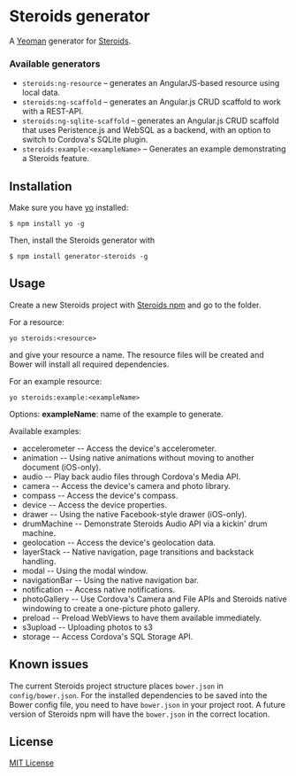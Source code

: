 # Steroids generator

A [Yeoman](http://yeoman.io) generator for [Steroids](https://github.com/appgyver/steroids).

### Available generators

* `steroids:ng-resource` – generates an AngularJS-based resource using local data.
* `steroids:ng-scaffold` – generates an Angular.js CRUD scaffold to work with a REST-API.
* `steroids:ng-sqlite-scaffold` – generates an Angular.js CRUD scaffold that uses Peristence.js and WebSQL as a backend, with an option to switch to Cordova's SQLite plugin.
* `steroids:example:<exampleName>` – Generates an example demonstrating a Steroids feature.

## Installation

Make sure you have [yo](https://github.com/yeoman/yo) installed:

```
$ npm install yo -g
```

Then, install the Steroids generator with

```
$ npm install generator-steroids -g
```

## Usage

Create a new Steroids project with [Steroids npm](https://github.com/appgyver/steroids) and go to the folder. 

For a resource:

```
yo steroids:<resource>
```

and give your resource a name. The resource files will be created and Bower will install all required dependencies.


For an example resource:

```
yo steroids:example:<exampleName>
```

Options:
__exampleName__: name of the example to generate.

Available examples:
* accelerometer -- Access the device's accelerometer.
* animation -- Using native animations without moving to another document (iOS-only).
* audio -- Play back audio files through Cordova's Media API.
* camera -- Access the device's camera and photo library.
* compass -- Access the device's compass.
* device -- Access the device properties.
* drawer -- Using the native Facebook-style drawer (iOS-only).
* drumMachine -- Demonstrate Steroids Audio API via a kickin' drum machine.
* geolocation -- Access the device's geolocation data.
* layerStack -- Native navigation, page transitions and backstack handling.
* modal -- Using the modal window.
* navigationBar -- Using the native navigation bar.
* notification -- Access native notifications.
* photoGallery -- Use Cordova's Camera and File APIs and Steroids native windowing to create a one-picture photo gallery.
* preload -- Preload WebViews to have them available immediately.
* s3upload -- Uploading photos to s3
* storage -- Access Cordova's SQL Storage API.

## Known issues

The current Steroids project structure places `bower.json` in `config/bower.json`. For the installed dependencies to be saved into the Bower config file, you need to have `bower.json` in your project root. A future version of Steroids npm will have the `bower.json` in the correct location.

## License

[MIT License](http://en.wikipedia.org/wiki/MIT_License)
